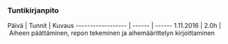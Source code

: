 ### Tuntikirjanpito
Päivä | Tunnit | Kuvaus
------------------ | ------ | ------
1.11.2016 | 2.0h | Aiheen päättäminen, repon tekeminen ja aihemäärittelyn kirjoittaminen

